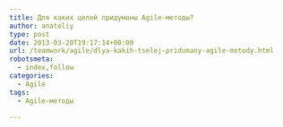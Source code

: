 ```yaml
---
title: Для каких целей придуманы Agile-методы?
author: anatoliy
type: post
date: 2013-03-20T19:17:14+00:00
url: /teamwork/agile/dlya-kakih-tselej-pridumany-agile-metody.html
robotsmeta:
  - index,follow
categories:
  - Agile
tags:
  - Agile-методы

---
```

